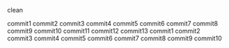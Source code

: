 clean

commit1
commit2
commit3
commit4
commit5
commit6
commit7
commit8
commit9
commit10
commit11
commit12
commit13
commit1
commit2
commit3
commit4
commit5
commit6
commit7
commit8
commit9
commit10
